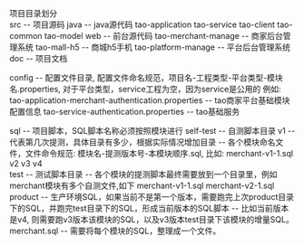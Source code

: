 项目目录划分  
src -- 项目源码
  java -- java源代码
    tao-application
    tao-service
    tao-client
    tao-common
    tao-model
  web  -- 前台源代码
    tao-merchant-manage -- 商家后台管理系统
    tao-mall-h5        -- 商城h5手机
    tao-platform-manage -- 平台后台管理系统
doc -- 项目文档

config -- 配置文件目录, 配置文件命名规范，项目名-工程类型-平台类型-模块名.properties, 对于平台类型，service工程为空，因为service是公用的
例如: 
  tao-application-merchant-authentication.properties  -- tao商家平台基础模块配置信息
  tao-service-authentication.properties               -- tao基础服务
   
sql -- 项目脚本，SQL脚本名称必须按照模块进行
  self-test   -- 自测脚本目录
      v1    -- 代表第几次提测，具体目录有多少，根据实际情况增加目录
        -- 各个模块命名文件，文件命令规范: 模块名-提测版本号-本模块顺序.sql, 比如: merchant-v1-1.sql
      v2
      v3
      v4      
  test  -- 测试脚本目录
      -- 各个模块的提测脚本最终需要放到一个目录里，例如merchant模块有多个自测文件,如下
      merchant-v1-1.sql
      merchant-v2-1.sql
  product  -- 生产环境SQL，如果当前不是第一个版本，需要跑完上次product目录下的SQL，并跑完test目录下的SQL，形成当前版本的SQL脚本
           -- 比如当前版本是v4, 则需要跑v3版本该模块的SQL，以及v3版本test目录下该模块的增量SQL。
      merchant.sql  -- 需要将每个模块的SQL，整理成一个文件。
      
